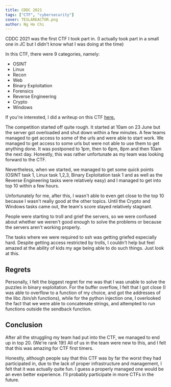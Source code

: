 ```yaml
---
title: CDDC 2021
tags: ["CTF", "cybersecurity"]
cover: TESLAREACTOR.png
author: Ng Ho Chi
---
```


<re-img src="TESLAREACTOR.png" title="CDDC"></re-img>

CDDC 2021 was the first CTF I took part in. (I actually took part in a small one in JC but I didn't know what I was doing at the time)

In this CTF, there were 9 categories, namely:

- OSINT
- Linux
- Recon
- Web
- Binary Exploitation
- Forensics
- Reverse Engineering
- Crypto
- Windows

If you're interested, I did a writeup on this CTF [here.](https://github.com/nghochi123/CTFWriteups/tree/main/CDDC21)

<re-img src="FINALTALLY.png"></re-img>

The competition started off quite rough. It started at 10am on 23 June but the server got overloaded and shut down within a few minutes. A few teams managed to get access to some of the urls and were able to start work. We managed to get access to some urls but were not able to use them to get anything done. It was postponed to 1pm, then to 6pm, 8pm and then 10am the next day. Honestly, this was rather unfortunate as my team was looking forward to the CTF.

Nevertheless, when we started, we managed to get some quick points (OSINT task 1, Linux task 1,2,3, Binary Exploitation task 1 and as well as the Reverse Engineering tasks were relatively easy) and I managed to get into top 10 within a few hours.

<re-img src="RANK.png"></re-img>

Unfortunately for me, after this, I wasn't able to even get close to the top 10 because I wasn't really good at the other topics. Until the Crypto and Windows tasks came out, the team's score stayed relatively stagnant.

People were starting to troll and grief the servers, so we were confused about whether we weren't good enough to solve the problems or because the servers aren't working properly.

The tasks where we were required to ssh was getting griefed especially hard. Despite getting access restricted by trolls, I couldn't help but feel amazed at the ability of kids my age being able to do such things. Just look at this.

<re-img src="RICK.jpg"></re-img>

## Regrets

Personally, I felt the biggest regret for me was that I was unable to solve the puzzles in binary exploitation. For the buffer overflow, I felt that I got close (I was able to overflow to a function of my choice, and got the addresses of the libc /bin/sh functions), while for the python injection one, I overlooked the fact that we were able to concatenate strings, and attempted to run functions outside the sendback function.

<re-img src="PYTHON.png"></re-img>
<re-img src="BOF.png"></re-img>

## Conclusion

After all the struggling my team had put into the CTF, we managed to end up in top 20. (We're rank 19!) All of us in the team were new to this, and I felt that this was amazing for CTF first timers.

<re-img src="FINALRANK.png"></re-img>

Honestly, although people say that this CTF was by far the worst they had participated in, due to the lack of proper infrastructure and management, I felt that it was actually quite fun. I guess a properly managed one would be an even better experience. I'll probably participate in more CTFs in the future.
